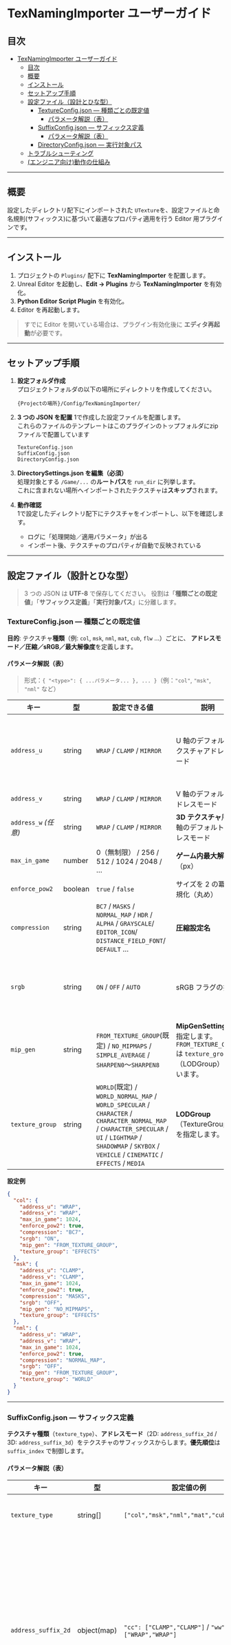 # TexNamingImporter ユーザーガイド

## 目次

- [TexNamingImporter ユーザーガイド](#texnamingimporter-ユーザーガイド)
  - [目次](#目次)
  - [概要](#概要)
  - [インストール](#インストール)
  - [セットアップ手順](#セットアップ手順)
  - [設定ファイル（設計とひな型）](#設定ファイル設計とひな型)
    - [TextureConfig.json — 種類ごとの既定値](#textureconfigjson--種類ごとの既定値)
      - [パラメータ解説（表）](#パラメータ解説表)
    - [SuffixConfig.json — サフィックス定義](#suffixconfigjson--サフィックス定義)
      - [パラメータ解説（表）](#パラメータ解説表-1)
    - [DirectoryConfig.json — 実行対象パス](#directoryconfigjson--実行対象パス)
  - [トラブルシューティング](#トラブルシューティング)
  - [(エンジニア向け)動作の仕組み](#エンジニア向け動作の仕組み)

---

## 概要

設定したディレクトリ配下にインポートされた `UTexture`を、設定ファイルと命名規則(サフィックス)に基づいて最適なプロパティ適用を行う Editor 用プラグインです。

---

## インストール

1. プロジェクトの `Plugins/` 配下に **TexNamingImporter** を配置します。
2. Unreal Editor を起動し、**Edit → Plugins** から **TexNamingImporter** を有効化。
3. **Python Editor Script Plugin** を有効化。
4. Editor を再起動します。

> すでに Editor を開いている場合は、プラグイン有効化後に **エディタ再起動**が必要です。

---

## セットアップ手順

1. **設定フォルダ作成**  
プロジェクトフォルダの以下の場所にディレクトリを作成してください。

   ```
   {Projectの場所}/Config/TexNamingImporter/
   ```

2. **3 つの JSON を配置**
1で作成した設定ファイルを配置します。  
これらのファイルのテンプレートはこのプラグインのトップフォルダにzipファイルで配置しています
   ```
   TextureConfig.json
   SuffixConfig.json
   DirectoryConfig.json
   ```

1. **DirectorySettings.json を編集（必須）**  
   処理対象とする `/Game/...` の**ルートパス**を `run_dir` に列挙します。  
   これに含まれない場所へインポートされたテクスチャは**スキップ**されます。

2. **動作確認**  
  1で設定したディレクトリ配下にテクスチャをインポートし、以下を確認します。

   * ログに「処理開始／適用パラメータ」が出る
   * インポート後、テクスチャのプロパティが自動で反映されている

---

## 設定ファイル（設計とひな型）

> 3 つの JSON は **UTF-8** で保存してください。
> 役割は「**種類ごとの既定値**」「**サフィックス定義**」「**実行対象パス**」に分離します。

### TextureConfig.json — 種類ごとの既定値

**目的**: テクスチャ**種類**（例: `col`, `msk`, `nml`, `mat`, `cub`, `flw` …）ごとに、
**アドレスモード／圧縮／sRGB／最大解像度**を定義します。

#### パラメータ解説（表）<a id="パラメータ解説表texturesettings"></a>

> 形式：`{ "<type>": { ...パラメータ... }, ... }`（例：`"col"`, `"msk"`, `"nml"` など）

| キー                 | 型       | 設定できる値                                              | 説明                        | 備考                                    |
| ------------------ | ------- | ---------------------------------------------------- | ------------------------- | ------------------------------------- |
| `address_u`        | string  | `WRAP` / `CLAMP` / `MIRROR`                          | U 軸のデフォルトテクスチャアドレスモード          | `SuffixSettings` のアドレスサフィックスで**上書きができます。詳細はSuffixConfig.jsonを参照してください** |
| `address_v`        | string  | `WRAP` / `CLAMP` / `MIRROR`                          | V 軸のデフォルトアドレスモード               | 同上                                    |
| `address_w` *(任意)* | string  | `WRAP` / `CLAMP` / `MIRROR`                          | **3D テクスチャ**用W軸のデフォルトアドレスモード | `address_suffix_3d` がある場合に使用          |
| `max_in_game`      | number  | 0（無制限） / 256 / 512 / 1024 / 2048 / …               | **ゲーム内最大解像度**（px）     | 0 は無制限。POW2 丸めと併用推奨                   |
| `enforce_pow2`     | boolean | `true` / `false`                                     | サイズを 2 の冪に正規化（丸め）         | 非 POW2 を避けたい場合に有効                     |
| `compression`      | string  | `BC7` / `MASKS` / `NORMAL_MAP` / `HDR` / `ALPHA` / `GRAYSCALE`/ `EDITOR_ICON`/ `DISTANCE_FIELD_FONT`/  `DEFAULT` … | **圧縮設定名**           | エンジン側の列挙に準拠します                          |
| `srgb`             | string  | `ON` / `OFF` / `AUTO`                                | sRGB フラグの扱い               | `AUTO` は種類や圧縮でそれらしい値を設定しますができる限り使用しないことを推奨します。                 |
| `mip_gen`       | string | `FROM_TEXTURE_GROUP`(既定) / `NO_MIPMAPS` / `SIMPLE_AVERAGE` / `SHARPEN0`〜`SHARPEN8`                                                                                                                             | **MipGenSettings** を指定します。`FROM_TEXTURE_GROUP` は `texture_group`（LODGroup）に従います。 | 不正値は**エラー**として処理されます。   |
| `texture_group` | string | `WORLD`(既定) / `WORLD_NORMAL_MAP` / `WORLD_SPECULAR` / `CHARACTER` / `CHARACTER_NORMAL_MAP` / `CHARACTER_SPECULAR` / `UI` / `LIGHTMAP` / `SHADOWMAP` / `SKYBOX` / `VEHICLE` / `CINEMATIC` / `EFFECTS` / `MEDIA` | **LODGroup**（TextureGroup）を指定します。                   | 不正値は**エラー**として処理されます。エンジンのビルドにより利用可能なグループが異なる場合があります。 |

**設定例**

```json
{
  "col": {
    "address_u": "WRAP",
    "address_v": "WRAP",
    "max_in_game": 1024,
    "enforce_pow2": true,
    "compression": "BC7",
    "srgb": "ON",
    "mip_gen": "FROM_TEXTURE_GROUP",
    "texture_group": "EFFECTS"
  },
  "msk": {
    "address_u": "CLAMP",
    "address_v": "CLAMP",
    "max_in_game": 1024,
    "enforce_pow2": true,
    "compression": "MASKS",
    "srgb": "OFF",
    "mip_gen": "NO_MIPMAPS",
    "texture_group": "EFFECTS"
  },
  "nml": {
    "address_u": "WRAP",
    "address_v": "WRAP",
    "max_in_game": 1024,
    "enforce_pow2": true,
    "compression": "NORMAL_MAP",
    "srgb": "OFF",
    "mip_gen": "FROM_TEXTURE_GROUP",
    "texture_group": "WORLD"
  }
}
```

---

### SuffixConfig.json — サフィックス定義

**テクスチャ種類**（`texture_type`）、**アドレスモード**（2D: `address_suffix_2d` / 3D: `address_suffix_3d`）をテクスチャのサフィックスからします。**優先順位**は `suffix_index` で制御します。

#### パラメータ解説（表）<a id="パラメータ解説表suffixsettings"></a>

| キー                         | 型           | 設定値の例                                            |   | 説明                                    | 備考                         |
| -------------------------- | ----------- | ---------------------------------------------------------- | -------- | ------------------------------------- | -------------------------- |
| `texture_type`             | string[]    | `["col","msk","nml","mat","cub","flw"]`                    |  | **テクスチャの種類**                        | TextureConfig.jsonで設定した値をここに配置してください。        |
| `address_suffix_2d`        | object(map) | `"cc": ["CLAMP","CLAMP"]` / `"ww": ["WRAP","WRAP"]`        |  | **2D 用のアドレスサフィックスです。ここに設定した値でテクスチャのアドレスモードをインポート時に上書きします。** | 例：`"cw": ["CLAMP","WRAP"]` |
| `address_suffix_3d` *(任意)* | object(map) | `"cww": ["CLAMP","WRAP","WRAP"]`                           |  | **3D 用のアドレスサフィックスです。**。値=[U,V,W]       | 3D テクスチャを扱う場合に追加(**現在は無効にしています**)           |
| `suffix_index`             | string[]    | `["texture_type","address_suffix_2d"]` |    | **サフィックスの配置順**                           | サフィックスの順序を定義します            |

**設定例**

```json
{
  "texture_type": ["col", "msk", "nml", "mat", "cub", "flw"], //この値はTextureConfig.jsonのキーに連動しているので同じ値を設定してください。(将来的に削除予定)
  "address_suffix_2d": {
    "cc": ["CLAMP", "CLAMP"],
    "cw": ["CLAMP", "WRAP"],
    "cm": ["CLAMP", "MIRROR"],
    "wc": ["WRAP",  "CLAMP"],
    "ww": ["WRAP",  "WRAP"],
    "wm": ["WRAP",  "MIRROR"],
    "mc": ["MIRROR","CLAMP"],
    "mw": ["MIRROR","WRAP"],
    "mm": ["MIRROR","MIRROR"]
  },
  "address_suffix_3d": {
    "cww": ["CLAMP", "WRAP", "WRAP"],
    "mmc": ["MIRROR", "MIRROR", "CLAMP"]
  },
  "suffix_index": ["texture_type", "address_suffix_2d"]
}

**suffix_indexの例**  
- 有効な名前: **{Textureの名前}_col_cc** 
- 無効な名前: **{Textureの名前}_ww_nrm** 

```

---

### DirectoryConfig.json — 実行対象パス

**処理対象とする `/Game/...` のルート**を列挙します。
ここに含まれないインポートは**早期リターン（スキップ）**します。

**キー仕様**

* `run_dir` : `string[]`（先頭は `/Game` で、末尾スラッシュは任意）

**設定例**

```json
{
  "run_dir": ["/Game/VFX", "/Game/Debug"]
}
```

---

## トラブルシューティング

* **何も起きない／適用されない**

  * インポート先が **`run_dir` 配下**か
  * 3 つの JSON が **`{ProjectDir}/Config/TexNamingImporter/`** にあるか
  * Editor ログに JSON パースエラーや Python 実行エラーがないか

* **サフィックス解釈エラー**

  * ログの該当ファイル名とサフィックスを確認
  * `SuffixSettings.json` のキー（`texture_type`, `address_suffix_2d/3d`）に**綴り漏れがないか**


---

## (エンジニア向け)動作の仕組み

1. **StartupModule**

   * `{ProjectDir}/Config/TexNamingImporter/DirectorySettings.json` を読み込み
   * ImportSubsystem の `OnAssetPostImport` にリスナー登録
   * プラグインの Python スクリプト参照パスを解決

2. **OnAssetPostImport → HandleTexturePostImport(UTexture*)**

   * テクスチャのロングパッケージパス取得
   * **`run_dir` 配下でなければ即スキップ**
   * 対象であれば Python（例: `import_texture_event.py`）を実行し、設定ロード→検証→適用

3. **Python 側（例: `import_texture_event.py`）**

   * 引数: `TextureSettings.json` / `SuffixSettings.json` / `DirectorySettings.json` / `ObjectPath`
   * `TextureSettings` と `SuffixSettings` を合成して適用パラメータを生成
   * Unreal Python API で `UTexture` に反映し、必要に応じてアセット保存